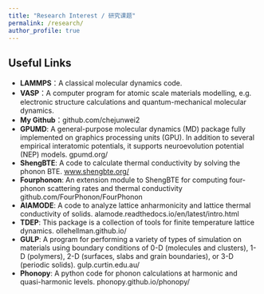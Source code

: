 ```yaml
---
title: "Research Interest / 研究课题"
permalink: /research/
author_profile: true
---
```



## Useful Links
- **LAMMPS**：A classical molecular dynamics code. 
- **VASP**：A computer program for atomic scale materials modelling, e.g. electronic structure calculations and quantum-mechanical molecular dynamics. 
- **My Github**：github.com/chejunwei2 
- **GPUMD**:  A general-purpose molecular dynamics (MD) package fully implemented on graphics processing units (GPU). In addition to several empirical interatomic potentials, it supports neuroevolution potential (NEP) models. gpumd.org/ 
- **ShengBTE**: A code to calculate thermal conductivity by solving the phonon BTE. www.shengbte.org/ 
- **Fourphonon**:  An extension module to ShengBTE for computing four-phonon scattering rates and thermal conductivity    github.com/FourPhonon/FourPhonon
- **AlAMODE**:  A code to analyze lattice anharmonicity and lattice thermal conductivity of solids.  alamode.readthedocs.io/en/latest/intro.html 
- **TDEP**: This package is a collection of tools for finite temperature lattice dynamics.  ollehellman.github.io/ 
- **GULP**: A program for performing a variety of types of simulation on materials using boundary conditions of 0-D (molecules and clusters), 1-D (polymers), 2-D (surfaces, slabs and grain boundaries), or 3-D (periodic solids).   gulp.curtin.edu.au/ 
- **Phonopy**: A python code for phonon calculations at harmonic and quasi-harmonic levels.  phonopy.github.io/phonopy/ 

